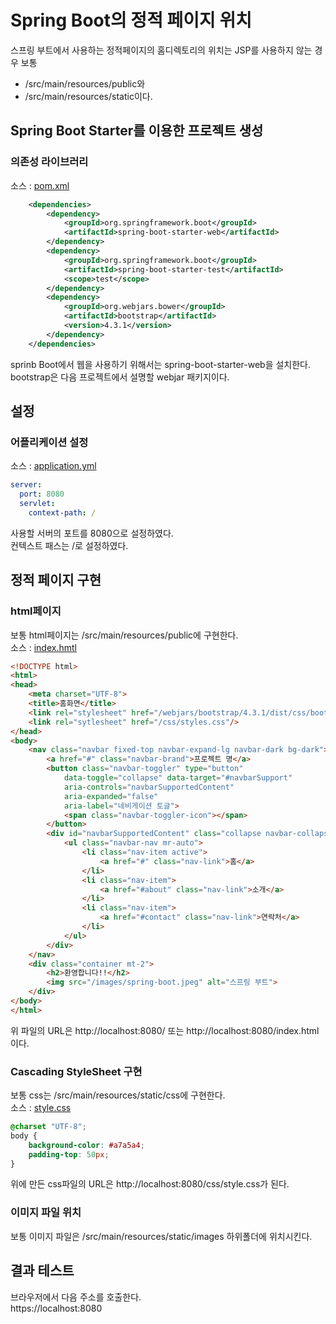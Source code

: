 # Spring Boot의 정적 페이지 위치
스프링 부트에서 사용하는 정적페이지의 홈디렉토리의 위치는 JSP를 사용하지 않는 경우 보통
-  /src/main/resources/public와 
-  /src/main/resources/static이다.

## Spring Boot Starter를 이용한 프로젝트 생성
### 의존성 라이브러리
소스 : [pom.xml](pom.xml)
```xml
	<dependencies>
		<dependency>
			<groupId>org.springframework.boot</groupId>
			<artifactId>spring-boot-starter-web</artifactId>
		</dependency>
		<dependency>
			<groupId>org.springframework.boot</groupId>
			<artifactId>spring-boot-starter-test</artifactId>
			<scope>test</scope>
		</dependency>
		<dependency>
			<groupId>org.webjars.bower</groupId>
			<artifactId>bootstrap</artifactId>
			<version>4.3.1</version>
		</dependency>
	</dependencies>
```
sprinb Boot에서 웹을 사용하기 위해서는 spring-boot-starter-web을 설치한다.  
bootstrap은 다음 프로젝트에서 설명할 webjar 패키지이다.

## 설정
### 어플리케이션 설정
소스 : [application.yml](src/main/resources/application.yml)  
```yml
server:
  port: 8080
  servlet:
    context-path: /
```
사용할 서버의 포트를 8080으로 설정하였다.  
컨텍스트 패스는 /로 설정하였다.

## 정적 페이지 구현
### html페이지
보통 html페이지는 /src/main/resources/public에 구현한다.  
소스 : [index.hmtl](src/main/resources/public/index.html)  
```html
<!DOCTYPE html>
<html>
<head>
	<meta charset="UTF-8">
	<title>홈화면</title>
	<link rel="stylesheet" href="/webjars/bootstrap/4.3.1/dist/css/bootstrap.css"/>
	<link rel="sytlesheet" href="/css/styles.css"/>	
</head>
<body>
	<nav class="navbar fixed-top navbar-expand-lg navbar-dark bg-dark">
		<a href="#" class="navbar-brand">프로젝트 명</a>
		<button class="navbar-toggler" type="button"
			data-toggle="collapse" data-target="#navbarSupport"
			aria-controls="navbarSupportedContent"
			aria-expanded="false"
			aria-label="네비게이션 토글">
			<span class="navbar-toggler-icon"></span>
		</button>
		<div id="navbarSupportedContent" class="collapse navbar-collapse">
			<ul class="navbar-nav mr-auto">
				<li class="nav-item active">
					<a href="#" class="nav-link">홈</a>
				</li>
				<li class="nav-item">
					<a href="#about" class="nav-link">소개</a>
				</li>
				<li class="nav-item">
					<a href="#contact" class="nav-link">연락처</a>
				</li>
			</ul>
		</div>
	</nav>
	<div class="container mt-2">
		<h2>환영합니다!!</h2>
		<img src="/images/spring-boot.jpeg" alt="스프링 부트">
	</div>
</body>
</html>
```
위 파일의 URL은 http://localhost:8080/ 또는 http://localhost:8080/index.html이다.
 
### Cascading StyleSheet 구현
보통 css는 /src/main/resources/static/css에 구현한다.  
소스 : [style.css](src/main/resources/static/css/style.css)  
```css
@charset "UTF-8";
body {
	background-color: #a7a5a4;
	padding-top: 50px;
}
```
위에 만든 css파일의 URL은 http://localhost:8080/css/style.css가 된다.

### 이미지 파일 위치
보통 이미지 파일은 /src/main/resources/static/images 하위폴더에 위치시킨다.

## 결과 테스트
브라우저에서 다음 주소를 호출한다.  
https://localhost:8080
 